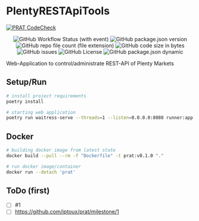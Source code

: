 # PlentyRESTApiTools

[![PRAT CodeCheck](https://github.com/iptoux/prat/actions/workflows/git_action_prat.yml/badge.svg)](https://github.com/iptoux/prat/actions/workflows/git_action_prat.yml)

<p align="center" width="100%">
<img alt="GitHub Workflow Status (with event)" src="https://img.shields.io/github/actions/workflow/status/iptoux/prat/git_action_prat.yml?style=for-the-badge">
    <img src="https://img.shields.io/github/package-json/v/iptoux/prat?style=for-the-badge" title="GitHub package.json version">
    <img src="https://img.shields.io/github/directory-file-count/iptoux/prat/prat?style=for-the-badge" title="GitHub repo file count (file extension)">
    <img src="https://img.shields.io/github/languages/code-size/iptoux/prat?style=for-the-badge" title="GitHub code size in bytes">
    <img src="https://img.shields.io/github/issues/iptoux/prat?style=for-the-badge" title="GitHub issues">
    <img alt="GitHub License" src="https://img.shields.io/github/license/iptoux/prat?style=for-the-badge" title="GitHub license">
    <img src="https://img.shields.io/github/package-json/keywords/iptoux/prat?style=flat-square" title="GitHub package.json dynamic"> 
</p>



Web-Application to control/administrate REST-API of Plenty Markets

## Setup/Run

```bash
# install project requirements
poetry install

# starting web application
poetry run waitress-serve --threads=1 --listen=0.0.0.0:8080 runner:app
```

## Docker

```bash
# building docker image from latest state
docker build --pull --rm -f "Dockerfile" -t prat:v0.1.0 "."

# run docker image/container
docker run --detach 'prat'
```

## ToDo (first)

- [ ] #1 
- [ ] https://github.com/iptoux/prat/milestone/1
